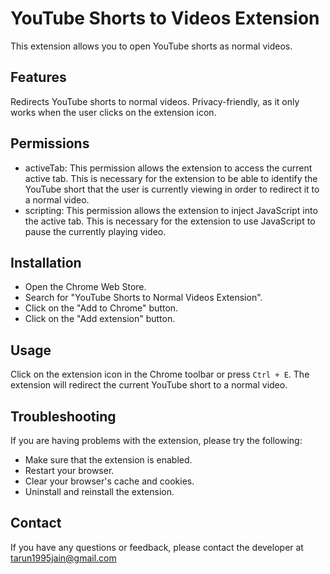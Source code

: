# YouTube Shorts to Videos Extension
This extension allows you to open YouTube shorts as normal videos.

## Features
Redirects YouTube shorts to normal videos.
Privacy-friendly, as it only works when the user clicks on the extension icon.
## Permissions
- activeTab: This permission allows the extension to access the current active tab. This is necessary for the extension to be able to identify the YouTube short that the user is currently viewing in order to redirect it to a normal video.
- scripting: This permission allows the extension to inject JavaScript into the active tab. This is necessary for the extension to use JavaScript to pause the currently playing video.
## Installation
- Open the Chrome Web Store.
- Search for "YouTube Shorts to Normal Videos Extension".
- Click on the "Add to Chrome" button.
- Click on the "Add extension" button.
## Usage
Click on the extension icon in the Chrome toolbar or press `Ctrl + E`. The extension will redirect the current YouTube short to a normal video.
## Troubleshooting
If you are having problems with the extension, please try the following:

- Make sure that the extension is enabled.
- Restart your browser.
- Clear your browser's cache and cookies.
- Uninstall and reinstall the extension.
## Contact
If you have any questions or feedback, please contact the developer at tarun1995jain@gmail.com
